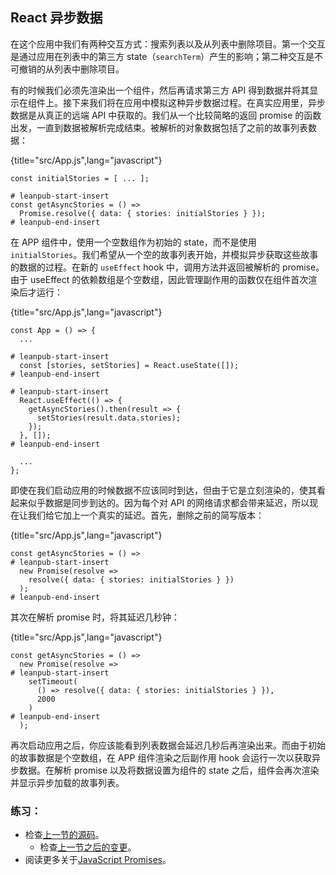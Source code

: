 ## React 异步数据

在这个应用中我们有两种交互方式：搜索列表以及从列表中删除项目。第一个交互是通过应用在列表中的第三方 state（`searchTerm`）产生的影响；第二种交互是不可撤销的从列表中删除项目。

有的时候我们必须先渲染出一个组件，然后再请求第三方 API 得到数据并将其显示在组件上。接下来我们将在应用中模拟这种异步数据过程。在真实应用里，异步数据是从真正的远端 API 中获取的。我们从一个比较简略的返回 promise 的函数出发，一直到数据被解析完成结束。被解析的对象数据包括了之前的故事列表数据：

{title="src/App.js",lang="javascript"}
~~~~~~~
const initialStories = [ ... ];

# leanpub-start-insert
const getAsyncStories = () =>
  Promise.resolve({ data: { stories: initialStories } });
# leanpub-end-insert
~~~~~~~

在 APP 组件中，使用一个空数组作为初始的 state，而不是使用 `initialStories`。我们希望从一个空的故事列表开始，并模拟异步获取这些故事的数据的过程。在新的 `useEffect` hook 中，调用方法并返回被解析的 promise。由于 useEffect 的依赖数组是个空数组，因此管理副作用的函数仅在组件首次渲染后才运行：

{title="src/App.js",lang="javascript"}
~~~~~~~
const App = () => {
  ...

# leanpub-start-insert
  const [stories, setStories] = React.useState([]);
# leanpub-end-insert

# leanpub-start-insert
  React.useEffect(() => {
    getAsyncStories().then(result => {
      setStories(result.data.stories);
    });
  }, []);
# leanpub-end-insert

  ...
};
~~~~~~~

即使在我们启动应用的时候数据不应该同时到达，但由于它是立刻渲染的，使其看起来似乎数据是同步到达的。因为每个对 API 的网络请求都会带来延迟，所以现在让我们给它加上一个真实的延迟。首先，删除之前的简写版本：

{title="src/App.js",lang="javascript"}
~~~~~~~
const getAsyncStories = () =>
# leanpub-start-insert
  new Promise(resolve =>
    resolve({ data: { stories: initialStories } })
  );
# leanpub-end-insert
~~~~~~~

其次在解析 promise 时，将其延迟几秒钟：

{title="src/App.js",lang="javascript"}
~~~~~~~
const getAsyncStories = () =>
  new Promise(resolve =>
# leanpub-start-insert
    setTimeout(
      () => resolve({ data: { stories: initialStories } }),
      2000
    )
# leanpub-end-insert
  );
~~~~~~~

再次启动应用之后，你应该能看到列表数据会延迟几秒后再渲染出来。而由于初始的故事数据是个空数组，在 APP 组件渲染之后副作用 hook 会运行一次以获取异步数据。在解析 promise 以及将数据设置为组件的 state 之后，组件会再次渲染并显示异步加载的故事列表。

### 练习：

* 检查[上一节的源码](https://codesandbox.io/s/github/the-road-to-learn-react/hacker-stories/tree/hs/React-Asynchronous-Data)。
  * 检查[上一节之后的变更](https://github.com/the-road-to-learn-react/hacker-stories/compare/hs/Inline-Handler-in-JSX...hs/React-Asynchronous-Data?expand=1)。
* 阅读更多关于[JavaScript Promises](https://developer.mozilla.org/en-US/docs/Web/JavaScript/Reference/Global_Objects/Promise)。

